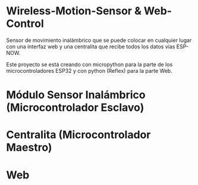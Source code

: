 # Wireless-Motion-Sensor & Web-Control
Sensor de movimiento inalámbrico que se puede colocar en cualquier lugar con una interfaz web y una centralita que recibe todos los datos vías ESP-NOW.

Este proyecto se está creando con micropython para la parte de los microcontroladores ESP32 y con python (Reflex) para la parte Web.

# Módulo Sensor Inalámbrico (Microcontrolador Esclavo)

# Centralita (Microcontrolador Maestro)

# Web
